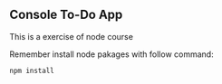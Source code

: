 ## Console To-Do App

This is a exercise of node course

Remember install node pakages with follow command: 

```
npm install
```